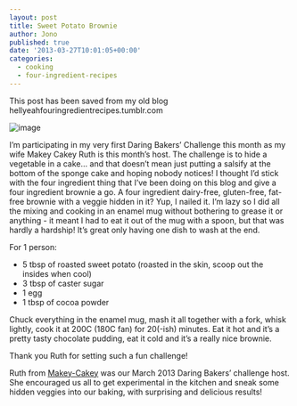 ```yaml
---
layout: post
title: Sweet Potato Brownie
author: Jono
published: true
date: '2013-03-27T10:01:05+00:00'
categories:
  - cooking
  - four-ingredient-recipes
---
```

  <p>This post has been saved from my old blog hellyeahfouringredientrecipes.tumblr.com</p>
<p><img alt="image" src="https://ellis.scot/uploads/2013/03/sweet-potato-brownie.jpg"/></p>

<p>I&rsquo;m participating in my very first Daring Bakers&rsquo; Challenge this month as my wife Makey Cakey Ruth is this month&rsquo;s host. The challenge is to hide a vegetable in a cake&hellip; and that doesn&rsquo;t mean just putting a salsify at the bottom of the sponge cake and hoping nobody notices! I thought I&rsquo;d stick with the four ingredient thing that I&rsquo;ve been doing on this blog and give a four ingredient brownie a go. <span>A four ingredient dairy-free, gluten-free, fat-free brownie with a veggie hidden in it? Yup, I nailed it. I&rsquo;m lazy so I did all the mixing and cooking in an enamel mug without bothering to grease it or anything - it meant I had to eat it out of the mug with a spoon, but that was hardly a hardship! It&rsquo;s great only having one dish to wash at the end. </span></p>
<p>For 1 person:</p>
<ul><li>5 tbsp of roasted sweet potato (roasted in the skin, scoop out the insides when cool)</li>
<li>3 tbsp of caster sugar</li>
<li>1 egg</li>
<li>1 tbsp of cocoa powder</li>
</ul><p>Chuck everything in the enamel mug, mash it all together with a fork, whisk lightly, cook it at 200C (180C fan) for 20(-ish) minutes. Eat it hot and it&rsquo;s a pretty tasty chocolate pudding, eat it cold and it&rsquo;s a really nice brownie.</p>
<p>Thank you Ruth for setting such a fun challenge!</p>
<p>Ruth from <a href="http://makey-cakey.blogspot.co.uk/">Makey-Cakey</a> was our March 2013 Daring Bakers’ challenge host. She encouraged us all to get experimental in the kitchen and sneak some hidden veggies into our baking, with surprising and delicious results!</p>
